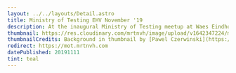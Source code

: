 ```yaml
---
layout: ../../layouts/Detail.astro
title: Ministry of Testing EHV November '19
description: At the inaugural Ministry of Testing meetup at Waes Eindhoven NL, I had the oppurtunity to show how OpenAPI can harden your front-end testing capabilities.
thumbnail: https://res.cloudinary.com/mrtnvh/image/upload/v1642347224/mrtnvh.com/ministry-of-testing-eindhoven.jpg
thumbnailCredits: Background in thumbnail by [Pawel Czerwinski](https://unsplash.com/@pawel_czerwinski?utm_source=unsplash&utm_medium=referral&utm_content=creditCopyText) on [Unsplash](https://unsplash.com/@pawel_czerwinski?utm_source=unsplash&utm_medium=referral&utm_content=creditCopyText)
redirect: https://mot.mrtnvh.com
datePublished: 20191111
tint: teal
---
```

